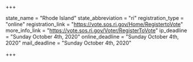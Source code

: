 +++

state_name = "Rhode Island"
state_abbreviation = "ri"
registration_type = "online"
registration_link = "https://vote.sos.ri.gov/Home/RegistertoVote"
more_info_link = "https://vote.sos.ri.gov/Voter/RegisterToVote"
ip_deadline = "Sunday October 4th, 2020"
online_deadline = "Sunday October 4th, 2020"
mail_deadline = "Sunday October 4th, 2020"

+++